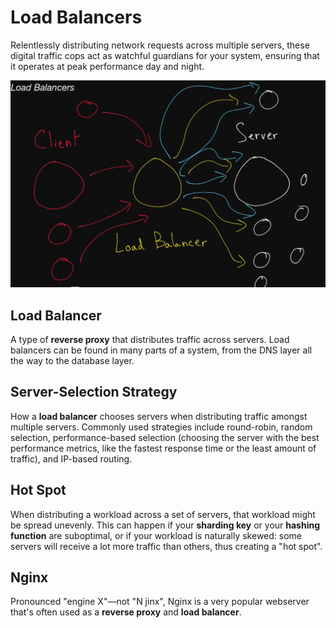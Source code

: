 # Load Balancers

Relentlessly distributing network requests across multiple servers, these digital traffic cops act as watchful guardians for your system, ensuring that it operates at peak performance day and night.

![](load_balancer.PNG)

## Load Balancer

  A type of <b>reverse proxy</b> that distributes traffic across servers. Load
  balancers can be found in many parts of a system, from the DNS layer all the
  way to the database layer.

## Server-Selection Strategy

  How a <b>load balancer</b> chooses servers when distributing traffic amongst
  multiple servers. Commonly used strategies include round-robin, random
  selection, performance-based selection (choosing the server with the best
  performance metrics, like the fastest response time or the least amount of
  traffic), and IP-based routing.

## Hot Spot

  When distributing a workload across a set of servers, that workload might be
  spread unevenly. This can happen if your <b>sharding key</b> or your <b>hashing function</b>
  are suboptimal, or if your workload is naturally skewed: some servers will
  receive a lot more traffic than others, thus creating a "hot spot".

## Nginx

  Pronounced "engine X"—not "N jinx", Nginx is a very popular webserver that's
  often used as a <b>reverse proxy</b> and <b>load balancer</b>.
